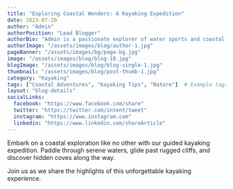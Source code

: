 ```yaml
---
title: "Exploring Coastal Wonders: A Kayaking Expedition"
date: 2023-07-20
author: "Admin"
authorPosition: "Lead Blogger"
authorBio: "Admin is a passionate explorer of water sports and coastal adventures, dedicated to sharing breathtaking kayaking experiences."
authorImage: "/assets/images/blog/author-1.jpg"
pageBanner: "/assets/images/bg/page-bg.jpg"
image: "/assets/images/blog/blog-18.jpg"
blogImage: "/assets/images/blog/blog-single-1.jpg"
thumbnail: "/assets/images/blog/post-thumb-1.jpg"
category: "Kayaking"
tags: ["Coastal Adventures", "Kayaking Tips", "Nature"]  # Example tags
layout: "blog-details"
socialLinks:
  facebook: "https://www.facebook.com/share"
  twitter: "https://twitter.com/intent/tweet"
  instagram: "https://www.instagram.com"
  linkedin: "https://www.linkedin.com/shareArticle"
---
```

Embark on a coastal exploration like no other with our guided kayaking expedition. Paddle through serene waters, glide past rugged cliffs, and discover hidden coves along the way.

Join us as we share the highlights of this unforgettable kayaking experience.
